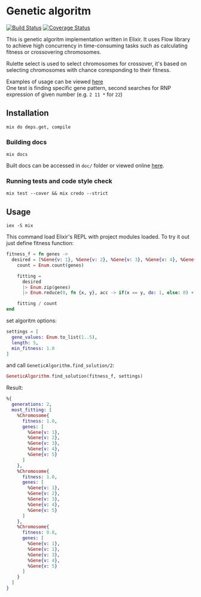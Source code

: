 # Genetic algoritm
[![Build Status](https://travis-ci.org/jakub-gonet/genetic-alchemy.svg?branch=master)](https://travis-ci.org/jakub-gonet/genetic-alchemy) [![Coverage Status](https://coveralls.io/repos/github/jakub-gonet/genetic-alchemy/badge.svg?branch=master)](https://coveralls.io/github/jakub-gonet/genetic-alchemy?branch=master)  

This is genetic algoritm implementation written in Elixir.
It uses Flow library to achieve high concurrency in time-consuming tasks such as calculating fitness or crossovering chromosomes.

Rulette select is used to select chromosomes for crossover, it's based on selecting chromosomes with chance coresponding to their fitness.

Examples of usage can be viewed [here](https://github.com/jakub-gonet/genetic-alchemy/blob/master/test/genetic_algoritm_solutions_test.exs)  
One test is finding specific gene pattern, second searches for RNP expression of given number (e.g. `2 11 *` for `22`)

## Installation
```
mix do deps.get, compile
```

### Building docs
```
mix docs
```
Built docs can be accessed in `doc/` folder or viewed online [here](https://jakub-gonet.github.io/genetic-alchemy/readme.html). 

### Running tests and code style check
```
mix test --cover && mix credo --strict
```

## Usage
```
iex -S mix
```
This command load Elixir's REPL with project modules loaded.
To try it out just define fitness function:
```elixir
fitness_f = fn genes ->
  desired = [%Gene{v: 1}, %Gene{v: 2}, %Gene{v: 3}, %Gene{v: 4}, %Gene{v: 5}]
    count = Enum.count(genes)

    fitting =
      desired
      |> Enum.zip(genes)
      |> Enum.reduce(0, fn {x, y}, acc -> if(x == y, do: 1, else: 0) + acc end)

    fitting / count
end
```
set algoritm options:
```elixir
settings = [
  gene_values: Enum.to_list(1..5),
  length: 5,
  min_fitness: 1.0
]
```
and call `GeneticAlgorithm.find_solution/2`:
```elixir
GeneticAlgorithm.find_solution(fitness_f, settings)
```

Result:
```elixir
%{
  generations: 2,
  most_fitting: [
    %Chromosome{
      fitness: 1.0,
      genes: [
        %Gene{v: 1},
        %Gene{v: 2},
        %Gene{v: 3},
        %Gene{v: 4},
        %Gene{v: 5}
      ]
    }, 
    %Chromosome{
      fitness: 1.0,
      genes: [
        %Gene{v: 1}, 
        %Gene{v: 2},
        %Gene{v: 3},
        %Gene{v: 4},
        %Gene{v: 5}
      ]
    },
    %Chromosome{
      fitness: 0.8,
      genes: [
        %Gene{v: 1},
        %Gene{v: 1},
        %Gene{v: 3},
        %Gene{v: 4},
        %Gene{v: 5}
      ]
    }
  ]
}
```